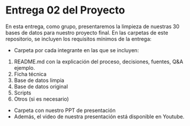 # Entrega 02 del Proyecto

En esta entrega, como grupo, presentaremos la limpieza de nuestras 30 bases de datos para nuestro proyecto final. En las carpetas de este repositorio, se incluyen los requisitos mínimos de la entrega:

* Carpeta por cada integrante en las que se incluyen: 
1. README.md con la explicación del proceso, decisiones, fuentes, Q&A ejemplo.
1. Ficha técnica
1. Base de datos limpia
1. Base de datos original
1. Scripts
1. Otros (si es necesario)
* Carpeta con nuestro PPT de presentación 
* Además, el video de nuestra presentación está disponible en Youtube.
